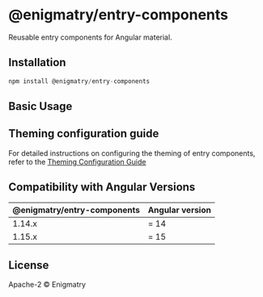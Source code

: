 # @enigmatry/entry-components

Reusable entry components for Angular material.

## Installation

```ts
npm install @enigmatry/entry-components
```

## Basic Usage

## Theming configuration guide

For detailed instructions on configuring the theming of entry components, refer to the
[Theming Configuration Guide](configure-theming.md)

## Compatibility with Angular Versions

| @enigmatry/entry-components | Angular version
|-|-|
|1.14.x| = 14
|1.15.x| = 15

## License

Apache-2 © Enigmatry
